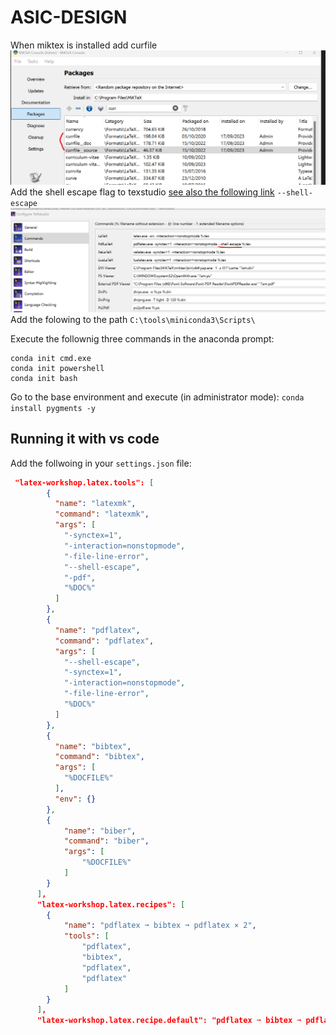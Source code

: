 # ASIC-DESIGN
When miktex is installed add curfile
![Alt text](images/01_readme/image.png)
Add the shell escape flag to texstudio [see also the following link](https://tex.stackexchange.com/questions/99475/how-to-invoke-latex-with-the-shell-escape-flag-in-texstudio-former-texmakerx)
`--shell-escape`
![Alt text](images/01_readme/image-1.png)
Add the folowing to the path `C:\tools\miniconda3\Scripts\`

Execute the follownig three commands in the anaconda prompt:

```console
conda init cmd.exe
conda init powershell
conda init bash
```

Go to the base environment and execute (in administrator mode):
`conda install pygments -y`

## Running it with vs code
Add the follwoing in your ```settings.json``` file:
```json
 "latex-workshop.latex.tools": [
        {
          "name": "latexmk",
          "command": "latexmk",
          "args": [
            "-synctex=1",
            "-interaction=nonstopmode",
            "-file-line-error",
            "--shell-escape",
            "-pdf",
            "%DOC%"
          ]
        },
        {
          "name": "pdflatex",
          "command": "pdflatex",
          "args": [
            "--shell-escape",
            "-synctex=1",
            "-interaction=nonstopmode",
            "-file-line-error",
            "%DOC%"
          ]
        },
        {
          "name": "bibtex",
          "command": "bibtex",
          "args": [
            "%DOCFILE%"
          ],
          "env": {}
        },
        {
            "name": "biber",
            "command": "biber",
            "args": [
                "%DOCFILE%"
            ]
        }
      ],
      "latex-workshop.latex.recipes": [
        {
            "name": "pdflatex ➞ bibtex ➞ pdflatex × 2",
            "tools": [
                "pdflatex",
                "bibtex",
                "pdflatex",
                "pdflatex"
            ]
        }
      ],
      "latex-workshop.latex.recipe.default": "pdflatex ➞ bibtex ➞ pdflatex × 2",
```